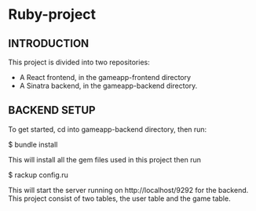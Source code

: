 
# Ruby-project

## INTRODUCTION

This project is divided into two repositories:
* A React frontend, in the gameapp-frontend directory
* A Sinatra backend, in the gameapp-backend directory.

## BACKEND SETUP

To get started, cd into gameapp-backend directory, then run:

$ bundle install

This will install all the gem files used in this project then run

$ rackup config.ru

This will start the server running on http://localhost/9292 for the backend.
This project consist of two tables, the user table and the game table.

